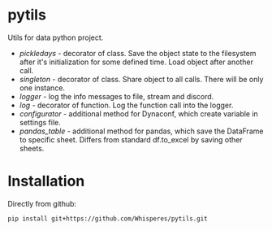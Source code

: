 # pytils
Utils for data python project.

- _pickledays_ - decorator of class. Save the object state to the filesystem after it's initialization for some defined time. Load object after another call.
- _singleton_ - decorator of class. Share object to all calls. There will be only one instance.
- _logger_ - log the info messages to file, stream and discord. 
- _log_ - decorator of function. Log the function call into the logger.
- _configurator_ - additional method for Dynaconf, which create variable in settings file.
- _pandas_table_ - additional method for pandas, which save the DataFrame to specific sheet. Differs from standard df.to_excel by saving other sheets.

# Installation
Directly from github:

    pip install git+https://github.com/Whisperes/pytils.git